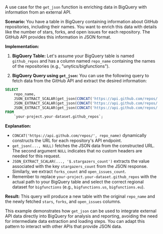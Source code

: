 A use case for the `get_json` function is enriching data in BigQuery with information from an external API.

**Scenario:** You have a table in BigQuery containing information about GitHub repositories, including their names. You want to enrich this data with details like the number of stars, forks, and open issues for each repository.  The GitHub API provides this information in JSON format.

**Implementation:**

1. **BigQuery Table:** Let's assume your BigQuery table is named `github_repos` and has a column named `repo_name` containing the names of the repositories (e.g., "unytics/bigfunctions").

2. **BigQuery Query using `get_json`:** You can use the following query to fetch data from the GitHub API and extract the desired information:

```sql
SELECT
    repo_name,
    JSON_EXTRACT_SCALAR(get_json(CONCAT('https://api.github.com/repos/', repo_name), NULL), '$.stargazers_count') AS stars,
    JSON_EXTRACT_SCALAR(get_json(CONCAT('https://api.github.com/repos/', repo_name), NULL), '$.forks_count') AS forks,
    JSON_EXTRACT_SCALAR(get_json(CONCAT('https://api.github.com/repos/', repo_name), NULL), '$.open_issues_count') AS open_issues
FROM
    `your-project.your-dataset.github_repos`;
```

**Explanation:**

* `CONCAT('https://api.github.com/repos/', repo_name)` dynamically constructs the URL for each repository's API endpoint.
* `get_json(..., NULL)` fetches the JSON data from the constructed URL. The second argument `NULL` indicates that no custom headers are needed for this request.
* `JSON_EXTRACT_SCALAR(..., '$.stargazers_count')` extracts the value associated with the key `stargazers_count` from the JSON response. Similarly, we extract `forks_count` and `open_issues_count`.
* Remember to replace  `your-project.your-dataset.github_repos` with the actual path to your BigQuery table and select the correct regional dataset for `bigfunctions` (e.g., `bigfunctions.us`, `bigfunctions.eu`).


**Result:** This query will produce a new table with the original `repo_name` and the newly fetched `stars`, `forks`, and `open_issues` columns.

This example demonstrates how `get_json` can be used to integrate external API data directly into BigQuery for analysis and reporting, avoiding the need for intermediate data extraction and loading steps.  You can adapt this pattern to interact with other APIs that provide JSON data.

